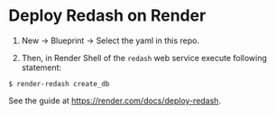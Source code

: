 # Deploy Redash on Render

1. New -> Blueprint -> Select the yaml in this repo.

2. Then, in Render Shell of the `redash` web service execute following statement:

```shell
$ render-redash create_db
```

See the guide at https://render.com/docs/deploy-redash.
